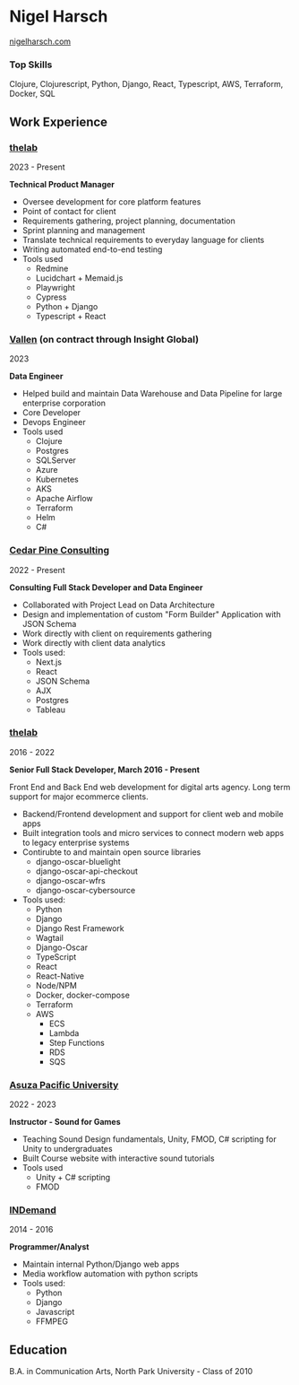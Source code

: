 # Nigel Harsch
[nigelharsch.com](nigelharsch.com)

### Top Skills
Clojure, Clojurescript, Python, Django, React, Typescript, AWS, Terraform, Docker, SQL


## Work Experience

### [thelab](https://thelabnyc.com/)
2023 - Present

**Technical Product Manager**

* Oversee development for core platform features
* Point of contact for client
* Requirements gathering, project planning, documentation
* Sprint planning and management
* Translate technical requirements to everyday language for clients
* Writing automated end-to-end testing
* Tools used
  - Redmine
  - Lucidchart + Memaid.js
  - Playwright
  - Cypress
  - Python + Django
  - Typescript + React


### [Vallen](https://www.vallen.com/) (on contract through Insight Global)
2023

**Data Engineer**

* Helped build and maintain Data Warehouse and Data Pipeline for large enterprise corporation
* Core Developer
* Devops Engineer
* Tools used
  - Clojure
  - Postgres
  - SQLServer
  - Azure
  - Kubernetes
   - AKS
  - Apache Airflow
  - Terraform
  - Helm
  - C#

### [Cedar Pine Consulting](https://cedarpineconsulting.com/)
2022 - Present

**Consulting Full Stack Developer and Data Engineer**

* Collaborated with Project Lead on Data Architecture
* Design and implementation of custom "Form Builder" Application with JSON Schema
* Work directly with client on requirements gathering
* Work directly with client data analytics
* Tools used:
  - Next.js
  - React
  - JSON Schema
  - AJX
  - Postgres
  - Tableau

### [thelab](https://thelabnyc.com/)
2016 - 2022

**Senior Full Stack Developer, March 2016 - Present**

Front End and Back End web development for digital arts agency. Long term support for major ecommerce clients.

* Backend/Frontend development and support for client web and mobile apps
* Built integration tools and micro services to connect modern web apps to legacy enterprise systems
* Contirubte to and maintain open source libraries
  - django-oscar-bluelight
  - django-oscar-api-checkout
  - django-oscar-wfrs
  - django-oscar-cybersource
* Tools used:
  - Python
  - Django 
  - Django Rest Framework
  - Wagtail
  - Django-Oscar
  - TypeScript
  - React
  - React-Native
  - Node/NPM 
  - Docker, docker-compose
  - Terraform
  - AWS
    - ECS
    - Lambda
    - Step Functions
    - RDS
    - SQS

### [Asuza Pacific University](https://apu.edu/)
2022 - 2023

**Instructor - Sound for Games**

* Teaching Sound Design fundamentals, Unity, FMOD, C# scripting for Unity to undergraduates
* Built Course website with interactive sound tutorials
* Tools used
  - Unity + C# scripting
  - FMOD


### [INDemand](https://www.indemand.com/)
2014 - 2016

**Programmer/Analyst**
* Maintain internal Python/Django web apps
* Media workflow automation with python scripts
* Tools used:
  - Python 
  - Django 
  - Javascript 
  - FFMPEG


## Education
B.A. in Communication Arts, North Park University - Class of 2010

